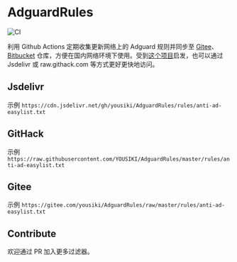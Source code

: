 # AdguardRules

![CI](https://github.com/YOUSIKI/AdguardRules/workflows/AutoUpdate/badge.svg)

利用 Github Actions 定期收集更新网络上的 Adguard 规则并同步至 [Gitee](https://gitee.com/yousiki/AdguardRules)、[Bitbucket](https://bitbucket.org/YouSiki/adguardrules) 仓库，方便在国内网络环境下使用。受到[这个项目](https://github.com/Hackl0us/AdBlock-Rules-Mirror)启发，也可以通过 Jsdelivr 或 raw.githack.com 等方式更好更快地访问。

## Jsdelivr

示例 `https://cdn.jsdelivr.net/gh/yousiki/AdguardRules/rules/anti-ad-easylist.txt`

## GitHack

示例 `https://raw.githubusercontent.com/YOUSIKI/AdguardRules/master/rules/anti-ad-easylist.txt`

## Gitee

示例 `https://gitee.com/yousiki/AdguardRules/raw/master/rules/anti-ad-easylist.txt`

## Contribute

欢迎通过 PR 加入更多过滤器。
